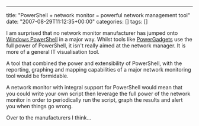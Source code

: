 ---
title: "PowerShell + network monitor = powerful network management tool"
date: "2007-08-29T11:12:35+00:00"
categories: []
tags: []

I am surprised that no network monitor manufacturer has jumped onto <a href="http://www.microsoft.com/windowsserver2003/technologies/management/powershell/default.mspx">Windows PowerShell</a> in a major way. Whilst tools like <a href="http://www.softwarefx.com/powergadgets/">PowerGadgets</a> use the full power of PowerShell, it isn't really aimed at the network manager. It is more of a general IT visualisation tool.

A tool that combined the power and extensibility of PowerShell, with the reporting, graphing and mapping capabilities of a major network monitoring tool would be formidable.

A network monitor with integral support for PowerShell would mean that you could write your own script then leverage the full power of the network monitor in order to periodically run the script, graph the results and alert you when things go wrong.

Over to the manufacturers I think...
